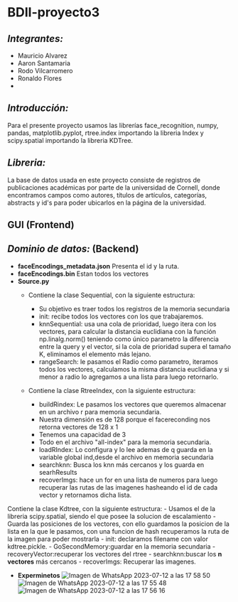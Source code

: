 # BDII-proyecto3
## ***Integrantes:***
- Mauricio Alvarez
- Aaron Santamaria
- Rodo Vilcarromero
- Ronaldo Flores
- 
## ***Introducción:***
Para el presente proyecto usamos las librerías face_recognition, numpy, pandas, matplotlib.pyplot, rtree.index importando la libreria Index y scipy.spatial importando la libreria KDTree.


## ***Libreria:***
La base de datos usada en este proyecto consiste de registros de publicaciones académicas por parte de la universidad de Cornell, donde encontramos campos como autores, títulos de artículos, categorías, abstracts y id's para poder ubicarlos en la página de la universidad.

## **GUI** (Frontend)

## ***Dominio de datos:*** (Backend)
- **faceEncodings_metadata.json**
Presenta el id y la ruta.
- **faceEncodings.bin**
Estan todos los vectores
- **Source.py**
    - Contiene la clase Sequential, con la siguiente estructura:
        - Su objetivo es traer todos los registros de la memoria secundaria
        - init: recibe todos los vectores con los que trabajaremos.
        - knnSequential: usa una cola de prioridad, luego itera con los vectores, para calcular la distancia euclidiana con la función np.linalg.norm() teniendo como único parametro la diferencia entre la query y el vector, si la cola de prioridad supera el tamaño K, eliminamos el elemento más lejano.
        - rangeSearch: le pasamos el Radio como parametro, iteramos todos los vectores, calculamos la misma distancia euclidiana y si menor a radio lo agregamos a una lista para luego retornarlo.

    - Contiene la clase RtreeIndex, con la siguiente estructura: 
        - buildRindex: Le pasamos los vectores que queremos almacenar en un archivo r para memoria secundaria.
        - Nuestra dimensión es de 128 porque el facereconding nos retorna vectores de 128 x 1
        - Tenemos una capacidad de 3
        - Todo en el archivo "all-index" para la memoria secundaria.
        - loadRIndex: Lo configura y lo lee ademas de q guarda en la variable global ind,desde el archivo en memoria secundaria
        - searchknn: Busca los knn más cercanos y los guarda en searhResults
        - recoverImgs: hace un for en una lista de numeros para luego recuperar las rutas de las imagenes hasheando el id de cada vector y retornamos dicha lista.   

Contiene la clase Kdtree, con la siguiente estructura:
    - Usamos el de la libreria scipy.spatial, siendo el que posee la solucion de escalamiento
    - Guarda las posiciones de los vectores, con ello guardamos la posicion de la lista en la que le pasamos, con una funcion de hash recuperamos la ruta de la imagen para poder mostrarla
    - init: declaramos filename con valor kdtree.pickle.
    - GoSecondMemory:guardar en la memoria secundaria 
    - recoveryVector:recuperar los vectores del rtree
    - searchknn:buscar los **n vectores** más cercanos
    - recoverImgs: Recuperar las imagenes.

- **Experminetos**
![Imagen de WhatsApp 2023-07-12 a las 17 58 50](https://github.com/mauricio-alvarez/BDII-proyectoIII/assets/85258014/8b73d02a-d0de-4d59-8d05-677e182f4f3a)
![Imagen de WhatsApp 2023-07-12 a las 17 55 48](https://github.com/mauricio-alvarez/BDII-proyectoIII/assets/85258014/ff18de7f-5dc7-463f-904b-a4b26d2465ec)
![Imagen de WhatsApp 2023-07-12 a las 17 56 16](https://github.com/mauricio-alvarez/BDII-proyectoIII/assets/85258014/20a13657-4173-4471-bdb1-04f87fc294c2)

